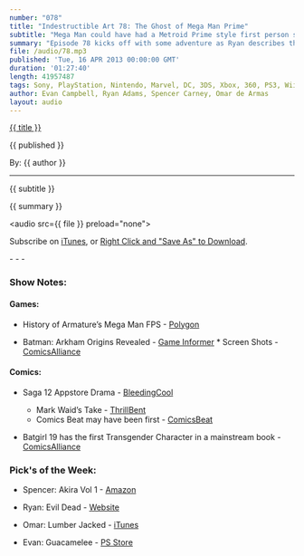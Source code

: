 ```yaml
---
number: "078"
title: "Indestructible Art 78: The Ghost of Mega Man Prime"
subtitle: "Mega Man could have had a Metroid Prime style first person shooter, Batgirl 19 sparks some controversy, Batman: Arkham Origins is officially announced, and there's drama over Saga 12 not being available on comixology."
summary: "Episode 78 kicks off with some adventure as Ryan describes the trials and tribulations of finding a new comic shop which caters to the lavish lifestyle to which he has become accustomed. A rad story on Polygon breaks down the history of the Mega Man FPS that could have been and Batgirl 19 stirs up commotion simply by featuring a transgender character. Batman: Arkham Orgins is confirmed for release in in October and the drama lama rears it's head when Apple is accused of banning Saga 12 for containing graphic depictions of gay sex."
file: /audio/78.mp3
published: 'Tue, 16 APR 2013 00:00:00 GMT'
duration: '01:27:40'
length: 41957487
tags: Sony, PlayStation, Nintendo, Marvel, DC, 3DS, Xbox, 360, PS3, Wii, WiiU, PS4, PSN, XBLA, 3DS, Vita, Video Games, Comics, Games, Indestructible Art, Guacamelee, Ultron, Justice League, Bioshock Infinite, Sex, Apple, Saga, Batgirl, Batman
author: Evan Campbell, Ryan Adams, Spencer Carney, Omar de Armas
layout: audio
---
```


<a href="../episodes/{{ number }}.html" class='postTitleLink'><p class='postTitle'>{{ title }}</p></a>
<p class='postPublished'>{{ published }}</p>
<p class='postAuthor'>By: {{ author }}</p>
<hr>
<p class='podcastSummary'>{{ subtitle }}</p>

<p class='podcastSummary'>{{ summary }}</p>

<audio src={{ file }} preload="none"></audio>
<p class='subLinks'>Subscribe on <a href='http://bit.ly/iapodcast'>iTunes</a>, or <a href={{ file }}>Right Click and "Save As" to Download</a>.</p>
- - -

### Show Notes:  ###
#### Games: ####
* History of Armature’s Mega Man FPS - [Polygon](http://www.polygon.com/2013/4/9/4179628/mega-man-fps-maverick-hunter)

* Batman: Arkham Origins Revealed - [Game Informer](http://www.gameinformer.com/b/news/archive/2013/04/09/may-cover-revealed-batman-arkham-origins.aspx)
        * Screen Shots - [ComicsAlliance](http://www.comicsalliance.com/2013/04/10/new-batman-arkham-origins-screenshots/)
  
#### Comics: ####
* Saga 12 Appstore Drama - [BleedingCool](http://www.bleedingcool.com/2013/04/10/apple-didnt-ban-saga-12-it-was-comixology/)
    * Mark Waid’s Take - [ThrillBent](http://thrillbent.com/blog/saga-and-comixology/)
    * Comics Beat may have been first - [ComicsBeat](http://comicsbeat.com/saga-12-rewrites-the-books/)

* Batgirl 19 has the first Transgender Character in a mainstream book - [ComicsAlliance](http://www.comicsalliance.com/2013/04/10/batgirl-19-first-openly-transgender-character-in-mainstream-superhero-comics/)
  
### Pick's of the Week: ###
* Spencer: Akira Vol 1 - [Amazon](http://www.amazon.com/gp/product/1935429000/ref=as_li_ss_tl?ie=UTF8&camp=1789&creative=390957&creativeASIN=1935429000&linkCode=as2&tag=indestart-20)

* Ryan: Evil Dead - [Website](http://www.evildead-movie.com/)

* Omar: Lumber Jacked - [iTunes](https://itunes.apple.com/us/app/lumber-jacked/id606002725?mt=8)

* Evan: Guacamelee - [PS Store](https://store.sonyentertainmentnetwork.com/#!/en-us/games/guacamelee/cid=UP2045-NPUB30672_00-PS3ST_GUACAMELEE?emcid=GM000001_db)